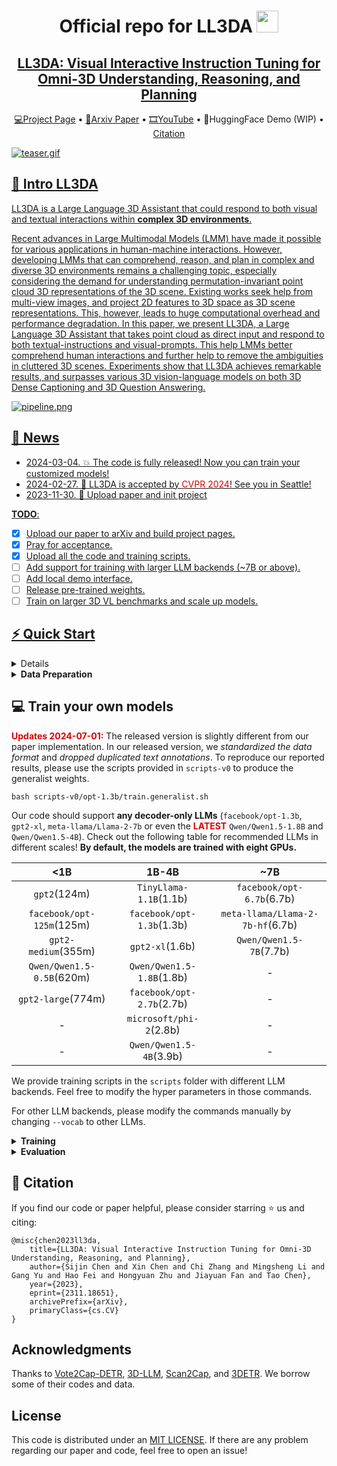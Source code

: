 <div align= "center">
    <h1> Official repo for LL3DA <img src="./assets/icon.png" width="35px"></h1>

</div>

<div align="center">
    <h2> <a href="https://ll3da.github.io/">LL3DA: Visual Interactive Instruction Tuning for Omni-3D Understanding, Reasoning, and Planning</a></h2>

<p align="center">
  <a href="https://ll3da.github.io/">💻Project Page</a> •
  <a href="https://arxiv.org/abs/2311.18651">📄Arxiv Paper</a> •
  <a href="https://www.youtube.com/watch?v=224JzkdHjfg">🎞YouTube</a> •
  🤗HuggingFace Demo (WIP) •
  <a href="#-citation">Citation
</p>

</div>

![teaser.gif](assets/teaser-simutaneous.gif)


## 🏃 Intro LL3DA

LL3DA is a Large Language 3D Assistant that could respond to both visual and textual interactions within **complex 3D environments**.
<!-- 
<details>
    <summary><b>Technical details</b></summary> -->

Recent advances in Large Multimodal Models (LMM) have made it possible for various applications in human-machine interactions. However, developing LMMs that can comprehend, reason, and plan in complex and diverse 3D environments remains a challenging topic, especially considering the demand for understanding permutation-invariant point cloud 3D representations of the 3D scene. Existing works seek help from multi-view images, and project 2D features to 3D space as 3D scene representations. This, however, leads to huge computational overhead and performance degradation. In this paper, we present LL3DA, a Large Language 3D Assistant that takes point cloud as direct input and respond to both textual-instructions and visual-prompts. This help LMMs better comprehend human interactions and further help to remove the ambiguities in cluttered 3D scenes. Experiments show that LL3DA achieves remarkable results, and surpasses various 3D vision-language models on both 3D Dense Captioning and 3D Question Answering.

![pipeline.png](assets/pipeline.png)


## 🚩 News

- 2024-03-04. 💥 The code is fully released! Now you can train your customized models!
- 2024-02-27. 🎉 LL3DA is accepted by <font color="#dd0000">CVPR 2024</font>! See you in Seattle!
- 2023-11-30. 📣 Upload paper and init project

**TODO**:

- [x] Upload our paper to arXiv and build project pages.
- [x] Pray for acceptance.
- [x] Upload all the code and training scripts.
- [ ] Add support for training with larger LLM backends (~7B or above).
- [ ] Add local demo interface.
- [ ] Release pre-trained weights.
- [ ] Train on larger 3D VL benchmarks and scale up models.

## ⚡ Quick Start

<details>
  <summary><b>Environment Setup</b></summary>

**Step 1. Build Dependencies.** Our code is tested with CUDA 11.6 and Python 3.8.16. To run the codes, you should first install the following packages:

```
h5py
scipy
cython
plyfile
'trimesh>=2.35.39,<2.35.40'
'networkx>=2.2,<2.3'
'torch=1.13.1+cu116'
'transformers>=4.37.0'
```

After that, build the `pointnet2` and accelerated `giou` from source:

```{bash}
cd third_party/pointnet2
python setup.py install
```

```{bash}
cd utils
python cython_compile.py build_ext --inplace
```

**Step 2. Download pre-trained embeddings.** Download the pre-processed BERT embedding weights from [huggingface](https://huggingface.co/CH3COOK/bert-base-embedding/tree/main) and store them under the [`./bert-base-embedding`](./bert-base-embedding) folder. The weights are **the same** from the official BERT model, we just modified the names of certain parameters.

</details>



<details>
  <summary><b>Data Preparation</b></summary>

Our repo requires the 3D data from ScanNet, the natural language annotations, and the pre-trained LLM weights.

**Step 1. Download and Prepare the ScanNet 3D Data.**

**<font color="#dd0000">Updates 2024-07-01:</font>** You can download the pre-processed data from [here](https://huggingface.co/CH3COOK/LL3DA-weight-release/blob/main/scannet_data.zip).


1. Follow the instructions [here](https://github.com/ch3cook-fdu/Vote2Cap-DETR/tree/master/data/scannet) and download the ScanNetV2 dataset. 
2. Change the `SCANNET_DIR` to the scans folder in [`data/scannet/batch_load_scannet_data.py`](https://github.com/ch3cook-fdu/Vote2Cap-DETR/blob/master/data/scannet/batch_load_scannet_data.py#L16), and run the following commands.
```{bash}
cd data/scannet/
python batch_load_scannet_data.py
```

**Step 2. Prepare Language Annotations**

To train the model, you are required to prepare language annotations from `ScanRefer`, `Nr3D`, `ScanQA`, and the ScanNet part of `3D-LLM`.

1. `ScanRefer`. Follow the commands [here](https://github.com/daveredrum/ScanRefer) to download the `ScanRefer` dataset.
2. `Nr3D`. Follow the commands [here](https://referit3d.github.io/#dataset) to download the `Nr3D` dataset, and [pre-process](https://github.com/ch3cook-fdu/Vote2Cap-DETR/blob/master/data/parse_nr3d.py) it.
3. `ScanQA`. Follow the commands [here](https://github.com/ATR-DBI/ScanQA/blob/main/docs/dataset.md) to download the `ScanQA` dataset.
4. `3D-LLM`. The data are located at [here](./data/3D_LLM). We have also shared our pre-processing scripts [here](./data/3D_LLM/pre-process-3D-LLM.py).

We will update the latest released data (V3) from 3D-LLM.


Finally, organize the files into the following folders:

```
./data/
  ScanRefer/
    ScanRefer_filtered_train.json
    ScanRefer_filtered_train.txt
    ScanRefer_filtered_val.json
    ScanRefer_filtered_val.txt

  Nr3D/
    nr3d_train.json
    nr3d_train.txt
    nr3d_val.json
    nr3d_val.txt

  ScanQA/
    ScanQA_v1.0_test_w_obj.json
    ScanQA_v1.0_test_wo_obj.json
    ScanQA_v1.0_train.json
    ScanQA_v1.0_val.json

  3D_LLM/
    3d_llm_embodied_dialogue_filtered_train.json
    3d_llm_embodied_dialogue_filtered_val.json
    3d_llm_embodied_planning_filtered_train.json
    3d_llm_embodied_planning_filtered_val.json
    3d_llm_scene_description_train.json
    3d_llm_scene_description_val.json
```

**Step 3. \[Optional\] Download Pre-trained LLM weights.** If your server has no trouble auto-downloading weights from huggingface🤗, feel free to skip this step.

Download files from the `opt-1.3b` checkpoint (or any other decoder-only LLM) at [huggingface](https://huggingface.co/facebook/opt-1.3b/tree/main), and store them under the `./facebook/opt-1.3b` directory. Make sure the required files are downloaded:
```
./facebook/opt-1.3b/
  config.json
  merges.txt
  pytorch_model.bin
  special_tokens_map.json
  tokenizer_config.json
  vocab.json
```


</details>




## 💻 Train your own models

**<font color="#dd0000">Updates 2024-07-01:</font>** The released version is slightly different from our paper implementation. In our released version, we *standardized the data format* and *dropped duplicated text annotations*. To reproduce our reported results, please use the scripts provided in `scripts-v0` to produce the generalist weights.

```
bash scripts-v0/opt-1.3b/train.generalist.sh
```

Our code should support **any decoder-only LLMs** (`facebook/opt-1.3b`, `gpt2-xl`, `meta-llama/Llama-2-7b` or even the **<font color="#dd0000">LATEST</font>** `Qwen/Qwen1.5-1.8B` and `Qwen/Qwen1.5-4B`). Check out the following table for recommended LLMs in different scales! **By default, the models are trained with eight GPUs.**

|            <1B            |           1B-4B           |                ~7B               |
|:-------------------------:|:-------------------------:|:--------------------------------:|
|        `gpt2`(124m)       |   `TinyLlama-1.1B`(1.1b)  |     `facebook/opt-6.7b`(6.7b)    |
| `facebook/opt-125m`(125m) | `facebook/opt-1.3b`(1.3b) | `meta-llama/Llama-2-7b-hf`(6.7b) |
|    `gpt2-medium`(355m)    |      `gpt2-xl`(1.6b)      |      `Qwen/Qwen1.5-7B`(7.7b)     |
| `Qwen/Qwen1.5-0.5B`(620m) | `Qwen/Qwen1.5-1.8B`(1.8b) |                 -                |
|     `gpt2-large`(774m)    | `facebook/opt-2.7b`(2.7b) |                 -                |
|             -             |  `microsoft/phi-2`(2.8b)  |                 -                |
|             -             |  `Qwen/Qwen1.5-4B`(3.9b)  |                 -                |

We provide training scripts in the `scripts` folder with different LLM backends. Feel free to modify the hyper parameters in those commands.

For other LLM backends, please modify the commands manually by changing `--vocab` to other LLMs.


<details>
  <summary><b>Training</b></summary>

  To train the model as a 3D generalist:

  ```{bash}
  bash scripts/opt-1.3b/train.generalist.sh
  ```

  After the model is trained, you can tune the model on ScanQA for 3D Question Answering:

  ```{bash}
  bash scripts/opt-1.3b/tuning.scanqa.sh
  ```

  And, on ScanRefer / Nr3D for 3D Dense Captioning:

  ```{bash}
  bash scripts/opt-1.3b/tuning.scanrefer.sh
  bash scripts/opt-1.3b/tuning.nr3d.sh
  ```

  You can also tune the model to predict bounding boxes for open vocabulary object detection!

  ```{bash}
  bash scripts/opt-1.3b/tuning.ovdet.sh
  ```

</details>

<details>
  <summary><b>Evaluation</b></summary>

  To evaluate the model as a 3D generalist:

  ```{bash}
  bash scripts/opt-1.3b/eval.generalist.sh
  ```

  On ScanQA for 3D Question Answering:

  ```{bash}
  bash scripts/opt-1.3b/eval.scanqa.sh
  ```

  And, on ScanRefer / Nr3D for 3D Dense Captioning:

  ```{bash}
  bash scripts/opt-1.3b/eval.scanrefer.sh
  bash scripts/opt-1.3b/eval.nr3d.sh
  ```

</details>


## 📖 Citation

If you find our code or paper helpful, please consider starring ⭐ us and citing:

```{bibtex}
@misc{chen2023ll3da,
    title={LL3DA: Visual Interactive Instruction Tuning for Omni-3D Understanding, Reasoning, and Planning}, 
    author={Sijin Chen and Xin Chen and Chi Zhang and Mingsheng Li and Gang Yu and Hao Fei and Hongyuan Zhu and Jiayuan Fan and Tao Chen},
    year={2023},
    eprint={2311.18651},
    archivePrefix={arXiv},
    primaryClass={cs.CV}
}
```

## Acknowledgments

Thanks to [Vote2Cap-DETR](https://github.com/ch3cook-fdu/Vote2Cap-DETR), [3D-LLM](https://github.com/UMass-Foundation-Model/3D-LLM), [Scan2Cap](https://github.com/daveredrum/Scan2Cap), and [3DETR](https://github.com/facebookresearch/3detr). We borrow some of their codes and data.


## License

This code is distributed under an [MIT LICENSE](LICENSE). If there are any problem regarding our paper and code, feel free to open an issue!
